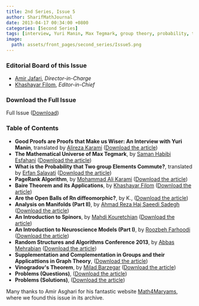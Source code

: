 ```yaml
---
title: 2nd Series, Issue 5
author: SharifMathJournal
date: 2013-04-17 00:34:00 +0800
categories: [Second Series]
tags: [interview, Yuri Manin, Max Tegmark, group theory, probability, topology, mathematical analysis, geometry, mathematical physics, graph theory, analytic number theory, problems, research, neuroscience, functional analysis]
image:
  path: assets/front_pages/second_series/Issue5.png
---
```

### Editorial Board of this Issue
- [Amir Jafari](https://math.sharif.ir/faculties/ajafari), _Director-in-Charge_
- [Khashayar Filom](https://sites.google.com/site/kfilommath/), _Editor-in-Chief_

   
### Download the Full Issue
Full Issue ([Download](/assets/archive/secondSeries/2ndSeries_Issue5.pdf))

### Table of Contents

- **Good Proofs are Proofs that Make us Wiser: An Interview with Yuri Manin**, translated by [Alireza Karami](https://linktr.ee/alirezakr) ([Download the article](/assets/archive/secondSeries/articles/Issue5/1.pdf))
- **The Mathematical Universe of Max Tegmark**, by [Saman Habibi Esfahani](https://scholars.duke.edu/person/1277399) ([Download the article](/assets/archive/secondSeries/articles/Issue5/2.pdf))
- **What is the Probability that Two group Elements Commute?**, translated by [Erfan Salavati](https://aut.ac.ir/cv/2134/Erfan%20Salavati) ([Download the article](/assets/archive/secondSeries/articles/Issue5/3.pdf))
- **PageRank Algorithm**, by [Mohammad Ali Karami](https://www.linkedin.com/in/mohammad-ali-karami-0912522a9/) ([Download the article](/assets/archive/secondSeries/articles/Issue5/4.pdf))
- **Baire Theorem and its Applications**, by [Khashayar Filom](https://sites.google.com/site/kfilommath/) ([Download the article](/assets/archive/secondSeries/articles/Issue5/5.pdf))
- **Are the Open Balls of Rn diffeomorphic?**, by K., ([Download the article](/assets/archive/secondSeries/articles/Issue5/6.pdf))
- **Analysis on Manifolds (Part II)**, by [Ahmad Reza Haj Saeedi Sadegh](https://sites.google.com/view/ahmadsadegh/home) ([Download the article](/assets/archive/secondSeries/articles/Issue5/7.pdf))
- **An Introduction to Spinors**, by [Mahdi Kouretchian](https://people.clas.ufl.edu/mkouretchian/) ([Download the article](/assets/archive/secondSeries/articles/Issue5/8.pdf))
- **An Introduction to Neuroscience Models (Part I)**, by [Roozbeh Farhoodi](https://roozbehfarhoodi.github.io/) ([Download the article](/assets/archive/secondSeries/articles/Issue5/9.pdf))
- **Random Structures and Algorithms Conference 2013**, by [Abbas Mehrabian](https://abbasmehrabian.com/) ([Download the article](/assets/archive/secondSeries/articles/Issue5/10.pdf))
- **Supplementation and Complementation in Groups and their Applicattions in Graph Theory**, ([Download the article](/assets/archive/secondSeries/articles/Issue5/11.pdf))
- **Vinogradov's Theorem**, by [Milad Barzegar](https://www.ipm.ac.ir/personalinfo.jsp?PeopleCode=IP2200040) ([Download the article](/assets/archive/secondSeries/articles/Issue5/12.pdf))
- **Problems (Questions)**, ([Download the article](/assets/archive/secondSeries/articles/Issue5/13.pdf))
- **Problems (Solutions)**, ([Download the article](/assets/archive/secondSeries/articles/Issue5/14.pdf))

Many thanks to Amir Asghari for his fantastic website [Math4Maryams](https://maths4maryams.org/), where we found this issue in its archive.


